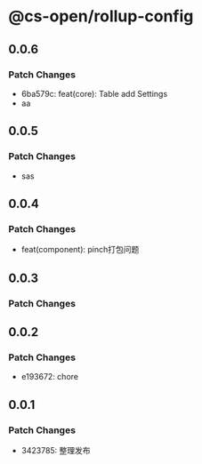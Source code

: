 # @cs-open/rollup-config

## 0.0.6

### Patch Changes

- 6ba579c: feat(core): Table add Settings
- aa

## 0.0.5

### Patch Changes

- sas

## 0.0.4

### Patch Changes

- feat(component): pinch打包问题

## 0.0.3

### Patch Changes

## 0.0.2

### Patch Changes

- e193672: chore

## 0.0.1

### Patch Changes

- 3423785: 整理发布
